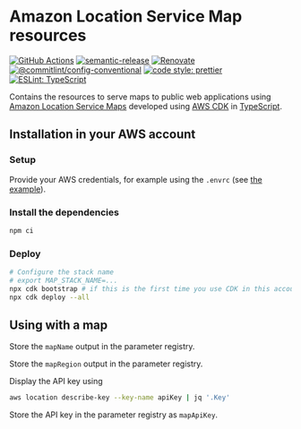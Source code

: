 # Amazon Location Service Map resources

[![GitHub Actions](https://github.com/hello-nrfcloud/aws-map/workflows/Test%20and%20Release/badge.svg)](https://github.com/hello-nrfcloud/aws-map/actions/workflows/test-and-release.yaml)
[![semantic-release](https://img.shields.io/badge/%20%20%F0%9F%93%A6%F0%9F%9A%80-semantic--release-e10079.svg)](https://github.com/semantic-release/semantic-release)
[![Renovate](https://img.shields.io/badge/renovate-enabled-brightgreen.svg)](https://renovatebot.com)
[![@commitlint/config-conventional](https://img.shields.io/badge/%40commitlint-config--conventional-brightgreen)](https://github.com/conventional-changelog/commitlint/tree/master/@commitlint/config-conventional)
[![code style: prettier](https://img.shields.io/badge/code_style-prettier-ff69b4.svg)](https://github.com/prettier/prettier/)
[![ESLint: TypeScript](https://img.shields.io/badge/ESLint-TypeScript-blue.svg)](https://github.com/typescript-eslint/typescript-eslint)

Contains the resources to serve maps to public web applications using
[Amazon Location Service Maps](https://docs.aws.amazon.com/location/latest/developerguide/map-concepts.html)
developed using [AWS CDK](https://aws.amazon.com/cdk) in
[TypeScript](https://www.typescriptlang.org/).

## Installation in your AWS account

### Setup

Provide your AWS credentials, for example using the `.envrc` (see
[the example](.envrc.example)).

### Install the dependencies

```bash
npm ci
```

### Deploy

```bash
# Configure the stack name
# export MAP_STACK_NAME=...
npx cdk bootstrap # if this is the first time you use CDK in this account
npx cdk deploy --all
```

## Using with a map

Store the `mapName` output in the parameter registry.

Store the `mapRegion` output in the parameter registry.

Display the API key using

```bash
aws location describe-key --key-name apiKey | jq '.Key'
```

Store the API key in the parameter registry as `mapApiKey`.
